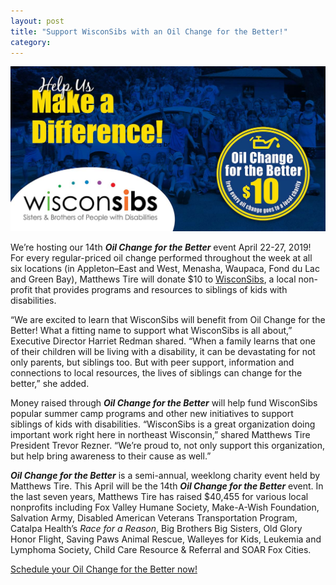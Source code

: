```yaml
---
layout: post
title: "Support WisconSibs with an Oil Change for the Better!"
category:
---
```


![Matthews Tire Oil Change Services](/img/WisconsibsOC4BEblastImageMedium.jpg)

We’re hosting our 14th **_Oil Change for the Better_** event April 22-27, 2019! For every regular-priced oil change performed throughout the week at all six locations (in Appleton–East and West, Menasha, Waupaca, Fond du Lac and Green Bay), Matthews Tire will donate $10 to <a href="https://wisconsibs.org/" target="\_blank" rel="noreferrer">WisconSibs</a>, a local non-profit that provides programs and resources to siblings of kids with disabilities.

“We are excited to learn that WisconSibs will benefit from Oil Change for the Better! What a fitting name to support what WisconSibs is all about,” Executive Director Harriet Redman shared. “When a family learns that one of their children will be living with a disability, it can be devastating for not only parents, but siblings too. But with peer support, information and connections to local resources, the lives of siblings can change for the better,” she added.

Money raised through **_Oil Change for the Better_** will help fund WisconSibs popular summer camp programs and other new initiatives to support siblings of kids with disabilities.  “WisconSibs is a great organization doing important work right here in northeast Wisconsin,” shared Matthews Tire President Trevor Rezner. “We’re proud to, not only support this organization, but help bring awareness to their cause as well.”

**_Oil Change for the Better_** is a semi-annual, weeklong charity event held by Matthews Tire. This April will be the 14th **_Oil Change for the Better_** event. In the last seven years, Matthews Tire has raised $40,455 for various local nonprofits including Fox Valley Humane Society, Make-A-Wish Foundation, Salvation Army, Disabled American Veterans Transportation Program, Catalpa Health’s _Race for a Reason_, Big Brothers Big Sisters, Old Glory Honor Flight, Saving Paws Animal Rescue, Walleyes for Kids, Leukemia and Lymphoma Society, Child Care Resource & Referral and SOAR Fox Cities.

<a href="/contact/">Schedule your Oil Change for the Better now!</a>
